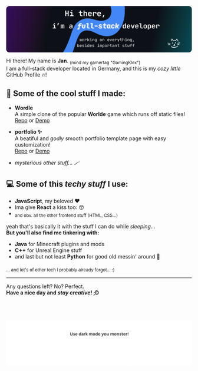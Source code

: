 <img src='https://raw.githubusercontent.com/GamingKlex/GamingKlex/df3b973fffa12dcb54a0b51d55cf89fe16a46e99/portfolio2.png' align="center" style="with: 100%;"/>

Hi there! My name is **Jan**. <sub>(mind my gamertag "GamingKlex")</sub> <br/>
I am a full-stack developer located in Germany, and this is my <i>cozy little</i> GitHub Profile 🔥!

## 📑 Some of the cool stuff I made:

* **Wordle**<br/>
  A simple clone of the popular **Worlde** game which runs off static files! <br/>
  [Repo](https://github.com/GamingKlex/wordle) or [Demo](https://gamingklex.github.io/wordle)

* **portfolio ✨**<br/>
  A beatiful and <i>godly</i> smooth portfolio template page with easy customization! <br/>
  [Repo](https://github.com/GamingKlex/portfolio) or [Demo](https://github.com/GamingKlex/portfolio)

* <i>mysterious other stuff... 🪄</i>

## 💻 Some of this <i>techy stuff</i> I use:

* **JavaScript**, my beloved ♥️
* Ima give **React** a kiss too: 😙
* <sub>and obv. all the other frontend stuff (HTML, CSS...)</sub>

yeah that's basically it with the stuff I can do while <i>sleeping</i>...<br/>
**But you'll also find me tinkering with:**

* **Java** for Minecraft plugins and mods
* **C++** for Unreal Engine stuff
* and last but not least **Python** for good old messin' around 🐍

<sub>... and lot's of other tech I probably already forgot... :)</sub>

---

Any questions left? No? Perfect. <br/>
**Have a nice day and <i>stay creative</i>! ;D**

<br/>
<br/>
<br/>

<img src='https://raw.githubusercontent.com/GamingKlex/GamingKlex/1b2c14b1d6a3a7738040aef1e83035d5db5051ce/bottom.png' align="center" style="with: 100%;"/>
